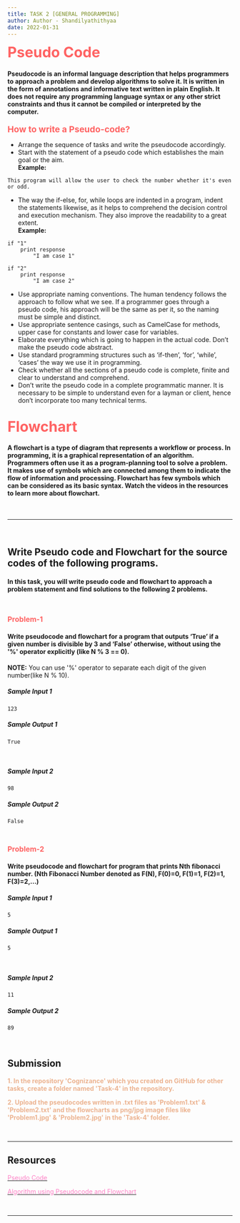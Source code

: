 ```yaml
---
title: TASK 2 [GENERAL PROGRAMMING]
author: Author - Shandilyathithyaa
date: 2022-01-31
---
```


<b><span style="color: #FF6363; font-size: 2rem;">Pseudo Code</style></b>

#### Pseudocode is an informal language description that helps programmers to approach a problem and develop algorithms to solve it. It is written in the form of annotations and informative text written in plain English. It does not require any programming language syntax or any other strict constraints and thus it cannot be compiled or interpreted by the computer.

<b><span style="color: #FF6363; font-size: 1.2rem;">How to write a Pseudo-code?</style></b>

* Arrange the sequence of tasks and write the pseudocode accordingly. 
* Start with the statement of a pseudo code which establishes the main goal or the aim.<br>
__Example:__ 
```
This program will allow the user to check the number whether it's even or odd.
```

* The way the if-else, for, while loops are indented in a program, indent the statements likewise, as it helps to comprehend the decision control and execution mechanism. They also improve the readability to a great extent.<br>
__Example:__
```
if "1"
    print response
        "I am case 1"

if "2"
    print response
        "I am case 2"
```
* Use appropriate naming conventions. The human tendency follows the approach to follow what we see. If a programmer goes through a pseudo code, his approach will be the same as per it, so the naming must be simple and distinct.<br>
* Use appropriate sentence casings, such as CamelCase for methods, upper case for constants and lower case for variables.<br>
* Elaborate everything which is going to happen in the actual code. Don’t make the pseudo code abstract.<br>
* Use standard programming structures such as ‘if-then’, ‘for’, ‘while’, ‘cases’ the way we use it in programming.<br>
* Check whether all the sections of a pseudo code is complete, finite and clear to understand and comprehend.<br>
* Don’t write the pseudo code in a complete programmatic manner. It is necessary to be simple to understand even for a layman or client, hence don’t incorporate too many technical terms.<br>

<br>
<b><span style="color: #FF6363; font-size: 2rem;">Flowchart</style></b>

#### A flowchart is a type of diagram that represents a workflow or process. In programming, it is a graphical representation of an algorithm. Programmers often use it as a program-planning tool to solve a problem. It makes use of symbols which are connected among them to indicate the flow of information and processing. Flowchart has few symbols which can be considered as its basic syntax. Watch the videos in the resources to learn more about flowchart.
<br>
<hr>
<br>

## Write Pseudo code and Flowchart for the source codes of the following programs. 


#### In this task, you will write pseudo code and flowchart to approach a problem statement and find solutions to the following 2 problems.
<br>

__<span style="color: #FF6363; font-size: 1rem;">Problem-1</span>__

#### Write pseudocode and flowchart for a program that outputs ‘True’ if a given number is divisible by 3 and ‘False’ otherwise, without using the '%' operator explicitly (like N % 3 == 0).
__NOTE:__ You can use '%' operator to separate each digit of the given number(like N % 10).
##### Sample Input 1
```
123
```
##### Sample Output 1
```
True
```
<br>

##### Sample Input 2
```
98
```

##### Sample Output 2
```
False
```
<br>

__<span style="color: #FF6363; font-size: 1rem;">Problem-2</span>__

#### Write pseudocode and flowchart for program that prints Nth fibonacci number. (Nth Fibonacci Number denoted as F(N), F(0)=0, F(1)=1, F(2)=1, F(3)=2,...)
##### Sample Input 1
```
5
```
##### Sample Output 1
```
5
```
<br>

##### Sample Input 2
```
11
```
##### Sample Output 2
```
89
```
<br>

## Submission
<span style="color: #ECB390; font-weight: bold;">1. In the repository  'Cognizance' which you created on GitHub for other tasks, create a folder named 'Task-4' in the repository.</span> <br> 
 
<span style="color: #ECB390; font-weight: bold;">2. Upload the pseudocodes written in .txt files as 'Problem1.txt' & 'Problem2.txt' and the flowcharts as png/jpg image files like 'Problem1.jpg' & 'Problem2.jpg' in the 'Task-4' folder.</span>

<br>
<hr>

## Resources

[<span style="color: #FE83C6">Pseudo Code</span>](https://www.youtube.com/watch?v=preyTbKXDoQ)
<br>

[<span style="color: #FE83C6">Algorithm using Pseudocode and Flowchart</span>](https://www.youtube.com/watch?v=vOEN65nm4YU)

<br>

<hr>